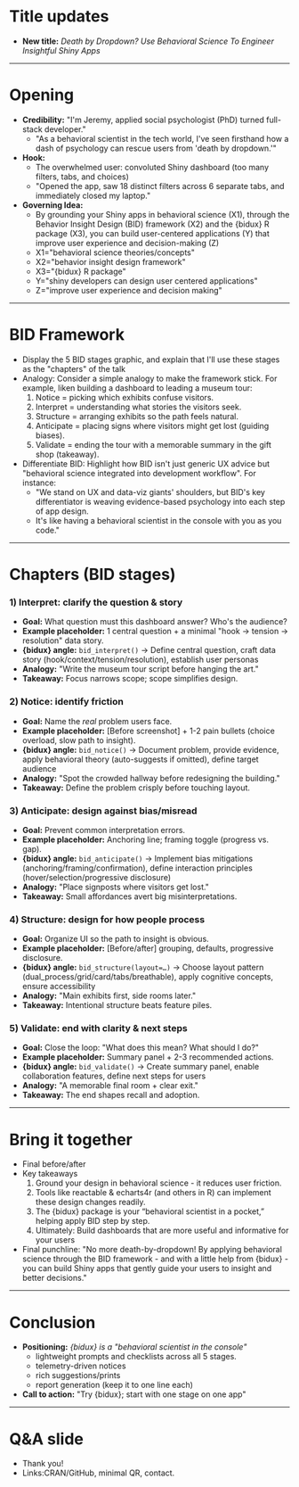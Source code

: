 # Title updates
* **New title:** *Death by Dropdown? Use Behavioral Science To Engineer Insightful Shiny Apps*

---

# Opening

* **Credibility:** "I'm Jeremy, applied social psychologist (PhD) turned full-stack developer."
  * "As a behavioral scientist in the tech world, I've seen firsthand how a dash of psychology can rescue users from 'death by dropdown.'"
* **Hook:**
  * The overwhelmed user: convoluted Shiny dashboard (too many filters, tabs, and choices)
  * "Opened the app, saw 18 distinct filters across 6 separate tabs, and immediately closed my laptop."
* **Governing Idea:**
  * By grounding your Shiny apps in behavioral science (X1), through the Behavior Insight Design (BID) framework (X2) and the {bidux} R package (X3), you can build user-centered applications (Y) that improve user experience and decision-making (Z)
  * X1="behavioral science theories/concepts"
  * X2="behavior insight design framework"
  * X3="{bidux} R package"
  * Y="shiny developers can design user centered applications"
  * Z="improve user experience and decision making"

---

# BID Framework

* Display the 5 BID stages graphic, and explain that I'll use these stages as the "chapters" of the talk
* Analogy: Consider a simple analogy to make the framework stick. For example, liken building a dashboard to leading a museum tour:
  1. Notice = picking which exhibits confuse visitors.
  2. Interpret = understanding what stories the visitors seek.
  3. Structure = arranging exhibits so the path feels natural.
  4. Anticipate = placing signs where visitors might get lost (guiding biases).
  5. Validate = ending the tour with a memorable summary in the gift shop (takeaway).
* Differentiate BID: Highlight how BID isn't just generic UX advice but "behavioral science integrated into development workflow". For instance:
  * "We stand on UX and data-viz giants' shoulders, but BID's key differentiator is weaving evidence-based psychology into each step of app design.
  * It's like having a behavioral scientist in the console with you as you code."

---

# Chapters (BID stages)

### 1) Interpret: clarify the question & story

* **Goal:** What question must this dashboard answer? Who's the audience?
* **Example placeholder:** 1 central question + a minimal "hook → tension → resolution" data story.
* **{bidux} angle:** `bid_interpret()` → Define central question, craft data story (hook/context/tension/resolution), establish user personas
* **Analogy:** "Write the museum tour script before hanging the art."
* **Takeaway:** Focus narrows scope; scope simplifies design.

### 2) Notice: identify friction

* **Goal:** Name the *real* problem users face.
* **Example placeholder:** [Before screenshot] + 1-2 pain bullets (choice overload, slow path to insight).
* **{bidux} angle:** `bid_notice()` → Document problem, provide evidence, apply behavioral theory (auto-suggests if omitted), define target audience
* **Analogy:** "Spot the crowded hallway before redesigning the building."
* **Takeaway:** Define the problem crisply before touching layout.

### 3) Anticipate: design against bias/misread

* **Goal:** Prevent common interpretation errors.
* **Example placeholder:** Anchoring line; framing toggle (progress vs. gap).
* **{bidux} angle:** `bid_anticipate()` → Implement bias mitigations (anchoring/framing/confirmation), define interaction principles (hover/selection/progressive disclosure)
* **Analogy:** "Place signposts where visitors get lost."
* **Takeaway:** Small affordances avert big misinterpretations.

### 4) Structure: design for how people process

* **Goal:** Organize UI so the path to insight is obvious.
* **Example placeholder:** [Before/after] grouping, defaults, progressive disclosure.
* **{bidux} angle:** `bid_structure(layout=…)` → Choose layout pattern (dual_process/grid/card/tabs/breathable), apply cognitive concepts, ensure accessibility
* **Analogy:** "Main exhibits first, side rooms later."
* **Takeaway:** Intentional structure beats feature piles.

### 5) Validate: end with clarity & next steps

* **Goal:** Close the loop: "What does this mean? What should I do?"
* **Example placeholder:** Summary panel + 2-3 recommended actions.
* **{bidux} angle:** `bid_validate()` → Create summary panel, enable collaboration features, define next steps for users
* **Analogy:** "A memorable final room + clear exit."
* **Takeaway:** The end shapes recall and adoption.

---

# Bring it together

* Final before/after
* Key takeaways
  1. Ground your design in behavioral science - it reduces user friction.
  2. Tools like reactable & echarts4r (and others in R) can implement these design changes readily.
  3. The {bidux} package is your “behavioral scientist in a pocket,” helping apply BID step by step.
  4. Ultimately: Build dashboards that are more useful and informative for your users
* Final punchline: "No more death-by-dropdown! By applying behavioral science through the BID framework - and with a little help from {bidux} - you can build Shiny apps that gently guide your users to insight and better decisions."

---

# Conclusion

* **Positioning:** *{bidux} is a "behavioral scientist in the console"*
  * lightweight prompts and checklists across all 5 stages.
  * telemetry-driven notices
  * rich suggestions/prints
  * report generation (keep it to one line each)
* **Call to action:** "Try {bidux}; start with one stage on one app"

---

# Q&A slide

* Thank you!
* Links:CRAN/GitHub, minimal QR, contact.

